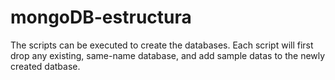 # mongoDB-estructura
The scripts can be executed to create the databases. Each script will first drop any existing, same-name database, and add sample datas to the newly created datbase.
